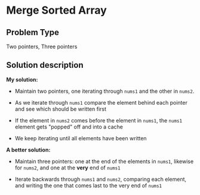 # Merge Sorted Array

## Problem Type

Two pointers, Three pointers

## Solution description

**My solution:**

- Maintain two pointers, one iterating through `nums1` and the other in `nums2`. 

- As we iterate through `nums1` compare the element behind each pointer and see which should be written first

- If the element in `nums2` comes before the element in `nums1`, the `nums1` element gets "popped" off and into a cache

- We keep iterating until all elements have been written

**A better solution:**

- Maintain three pointers: one at the end of the elements in `nums1`, likewise for `nums2`, and one at the **very** end of `nums1`

- Iterate backwards through `nums1` and `nums2`, comparing each element, and writing the one that comes last to the very end of `nums1`